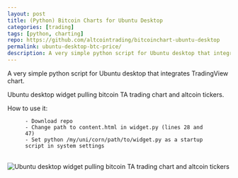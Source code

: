 ```yaml
---
layout: post
title: (Python) Bitcoin Charts for Ubuntu Desktop
categories: [trading]
tags: [python, charting]
repo: https://github.com/altcointrading/bitcoinchart-ubuntu-desktop
permalink: ubuntu-desktop-btc-price/
description: A very simple python script for Ubuntu desktop that integrates TradingView chart.
---
```



<p>A very simple python script for Ubuntu desktop that integrates TradingView chart.</p>

<p>Ubuntu desktop widget pulling bitcoin TA trading chart and altcoin tickers.</p>

<p>How to use it:</p>

<figure class="highlight"><pre><code class="language-python" data-lang="python"><span class="o">-</span> <span class="n">Download</span> <span class="n">repo</span>
<span class="o">-</span> <span class="n">Change</span> <span class="n">path</span> <span class="n">to</span> <span class="n">content</span><span class="o">.</span><span class="n">html</span> <span class="ow">in</span> <span class="n">widget</span><span class="o">.</span><span class="n">py</span> <span class="p">(</span><span class="n">lines</span> <span class="mi">28</span> <span class="ow">and</span> <span class="mi">47</span><span class="p">)</span>
<span class="o">-</span> <span class="n">Set</span> <span class="n">python</span> <span class="o">/</span><span class="n">my</span><span class="o">/</span><span class="n">uni</span><span class="o">/</span><span class="n">corn</span><span class="o">/</span><span class="n">path</span><span class="o">/</span><span class="n">to</span><span class="o">/</span><span class="n">widget</span><span class="o">.</span><span class="n">py</span> <span class="k">as</span> <span class="n">a</span> <span class="n">startup</span> <span class="n">script</span> <span class="ow">in</span> <span class="n">system</span> <span class="n">settings</span></code></pre></figure>


<br>

<img class="img-responsive" src="https://raw.githubusercontent.com/altcointrading/bitcoinchart-ubuntu-desktop/master/Screenshot%20from%202016-04-15%2015%3A25%3A01.png" alt="Ubuntu desktop widget pulling bitcoin TA trading chart and altcoin tickers" />
